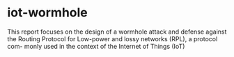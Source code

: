 # iot-wormhole
This report focuses on the design of a wormhole attack and defense against the Routing Protocol for Low-power and lossy networks (RPL), a protocol com- monly used in the context of the Internet of Things (IoT)
